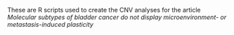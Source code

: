 These are R scripts used to create the CNV analyses for the article *Molecular subtypes of bladder cancer do not display microenvironment- or metastasis-induced plasticity*

